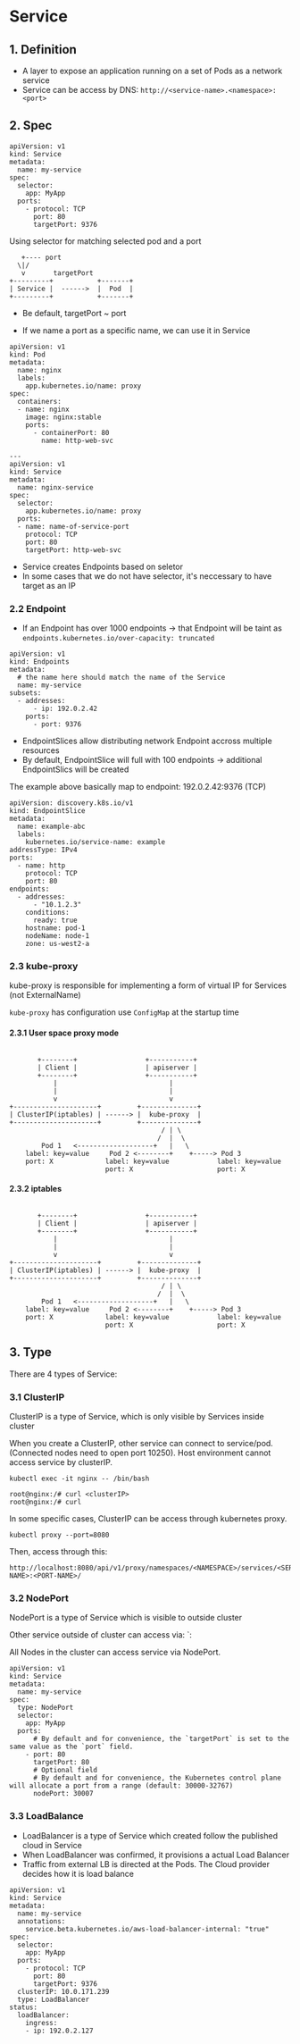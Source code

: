 # Service

## 1. Definition

-   A layer to expose an application running on a set of Pods as a network service
-   Service can be access by DNS: `http://<service-name>.<namespace>:<port>`

## 2. Spec

```
apiVersion: v1
kind: Service
metadata:
  name: my-service
spec:
  selector:
    app: MyApp
  ports:
    - protocol: TCP
      port: 80
      targetPort: 9376
```

Using selector for matching selected pod and a port

```
   +---- port
  \|/
   v       targetPort
+---------+           +-------+
| Service |  ------>  |  Pod  |
+---------+           +-------+
```

-   Be default, targetPort ~ port

-   If we name a port as a specific name, we can use it in Service

```
apiVersion: v1
kind: Pod
metadata:
  name: nginx
  labels:
    app.kubernetes.io/name: proxy
spec:
  containers:
  - name: nginx
    image: nginx:stable
    ports:
      - containerPort: 80
        name: http-web-svc

---
apiVersion: v1
kind: Service
metadata:
  name: nginx-service
spec:
  selector:
    app.kubernetes.io/name: proxy
  ports:
  - name: name-of-service-port
    protocol: TCP
    port: 80
    targetPort: http-web-svc
```

-   Service creates Endpoints based on seletor
-   In some cases that we do not have selector, it's neccessary to have target as an IP

### 2.2 Endpoint

-   If an Endpoint has over 1000 endpoints -> that Endpoint will be taint as
    `endpoints.kubernetes.io/over-capacity: truncated`

```
apiVersion: v1
kind: Endpoints
metadata:
  # the name here should match the name of the Service
  name: my-service
subsets:
  - addresses:
      - ip: 192.0.2.42
    ports:
      - port: 9376
```

-   EndpointSlices allow distributing network Endpoint accross multiple resources
-   By default, EndpointSlice will full with 100 endpoints -> additional EndpointSlics will be created

The example above basically map to endpoint: 192.0.2.42:9376 (TCP)

```
apiVersion: discovery.k8s.io/v1
kind: EndpointSlice
metadata:
  name: example-abc
  labels:
    kubernetes.io/service-name: example
addressType: IPv4
ports:
  - name: http
    protocol: TCP
    port: 80
endpoints:
  - addresses:
      - "10.1.2.3"
    conditions:
      ready: true
    hostname: pod-1
    nodeName: node-1
    zone: us-west2-a
```

### 2.3 kube-proxy

kube-proxy is responsible for implementing a form of virtual IP for Services (not ExternalName)

`kube-proxy` has configuration use `ConfigMap` at the startup time

#### 2.3.1 User space proxy mode

```

       +--------+                 +-----------+
       | Client |                 | apiserver |
       +--------+                 +-----------+
           |                            |
           |                            |
           v                            v
+---------------------+         +--------------+
| ClusterIP(iptables) | ------> |  kube-proxy  |
+---------------------+         +--------------+
                                      / | \
                                     /  |  \
        Pod 1   <-------------------+   |   \
    label: key=value     Pod 2 <--------+    +-----> Pod 3
    port: X             label: key=value            label: key=value
                        port: X                     port: X

```

#### 2.3.2 iptables

```

       +--------+                 +-----------+
       | Client |                 | apiserver |
       +--------+                 +-----------+
           |                            |
           |                            |
           v                            v
+---------------------+         +--------------+
| ClusterIP(iptables) | ------> |  kube-proxy  |
+---------------------+         +--------------+
                                      / | \
                                     /  |  \
        Pod 1   <-------------------+   |   \
    label: key=value     Pod 2 <--------+    +-----> Pod 3
    port: X             label: key=value            label: key=value
                        port: X                     port: X

```

## 3. Type

There are 4 types of Service:

### 3.1 ClusterIP

ClusterIP is a type of Service, which is only visible by Services inside cluster

When you create a ClusterIP, other service can connect to service/pod. (Connected nodes need to open port 10250). Host environment cannot access service by clusterIP.

```
kubectl exec -it nginx -- /bin/bash

root@nginx:/# curl <clusterIP>
root@nginx:/# curl
```

In some specific cases, ClusterIP can be access through kubernetes proxy.

```
kubectl proxy --port=8080
```

Then, access through this:

```
http://localhost:8080/api/v1/proxy/namespaces/<NAMESPACE>/services/<SERVICE-NAME>:<PORT-NAME>/
```

### 3.2 NodePort

NodePort is a type of Service which is visible to outside cluster

Other service outside of cluster can access via: `<NodeIP>:<NodePort>

All Nodes in the cluster can access service via NodePort.

```
apiVersion: v1
kind: Service
metadata:
  name: my-service
spec:
  type: NodePort
  selector:
    app: MyApp
  ports:
      # By default and for convenience, the `targetPort` is set to the same value as the `port` field.
    - port: 80
      targetPort: 80
      # Optional field
      # By default and for convenience, the Kubernetes control plane will allocate a port from a range (default: 30000-32767)
      nodePort: 30007
```

### 3.3 LoadBalance

-   LoadBalancer is a type of Service which created follow the published cloud in Service
-   When LoadBalancer was confirmed, it provisions a actual Load Balancer
-   Traffic from external LB is directed at the Pods. The Cloud provider decides how it is load balance

```
apiVersion: v1
kind: Service
metadata:
  name: my-service
  annotations:
    service.beta.kubernetes.io/aws-load-balancer-internal: "true"
spec:
  selector:
    app: MyApp
  ports:
    - protocol: TCP
      port: 80
      targetPort: 9376
  clusterIP: 10.0.171.239
  type: LoadBalancer
status:
  loadBalancer:
    ingress:
    - ip: 192.0.2.127
```
